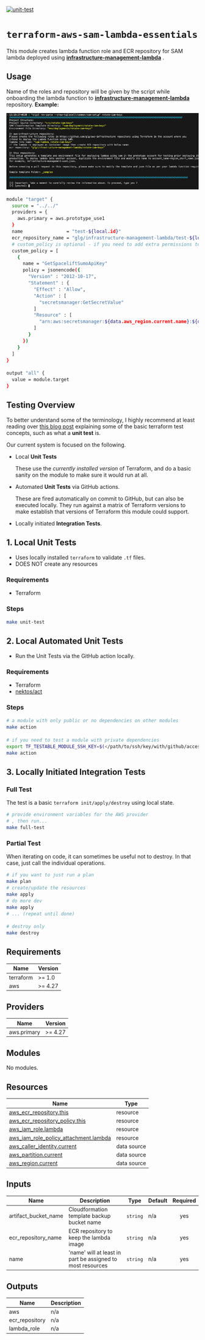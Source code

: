 [![unit-test](../../../actions/workflows/unit-test.yml/badge.svg)](../../../actions/workflows/unit-test.yml)

# `terraform-aws-sam-lambda-essentials`

This module creates lambda function role and ECR repository for SAM lambda deployed using **[infrastructure-management-lambda](https://github.com/glg/infrastructure-management-lambda)** .

## Usage

Name of the roles and repository will be given by the script while onboarding the lambda function to **[infrastructure-management-lambda](https://github.com/glg/infrastructure-management-lambda)**
repository.
**Example:**

![1702979388471](image/README/1702979388471.png)

```bash
module "target" {
  source = "../../"
  providers = {
    aws.primary = aws.prototype_use1
  }
  name                = "test-${local.id}"
  ecr_repository_name = "glg/infrastructure-management-lambda/test-${local.id}"
  # custom_policy is optional - if you need to add extra permissions to your SAM lambda function.
  custom_policy = [
    {
      name = "GetSpaceliftSumoApiKey"
      policy = jsonencode({
        "Version" : "2012-10-17",
        "Statement" : {
          "Effect" : "Allow",
          "Action" : [
            "secretsmanager:GetSecretValue"
          ]
          "Resource" : [
            "arn:aws:secretsmanager:${data.aws_region.current.name}:${data.aws_caller_identity.current.account_id}:secret:${local.secret_name}-??????"
          ]
        }
      })
    }
  ]
}

output "all" {
  value = module.target
}
```

## Testing Overview

To better understand some of the terminology, I highly recommend at least reading over [this blog post](https://www.hashicorp.com/blog/testing-hashicorp-terraform) explaining some of the basic terraform test concepts, such as what a **unit test** is.

Our current system is focused on the following.

- Local **Unit Tests**

  These use the *currently installed version* of Terraform, and do a basic sanity on the module to make sure it would run at all.
- Automated **Unit Tests** via GitHub actions.

  These are fired automatically on commit to GitHub, but can also be executed locally.  They run against a matrix of Terraform versions to make establish that versions of Terraform this module could support.
- Locally initiated **Integration Tests**.

## 1. Local Unit Tests

- Uses locally installed `terraform` to validate `.tf` files.
- DOES NOT create any resources

### Requirements

- Terraform

### Steps

```bash
make unit-test
```

## 2. Local Automated Unit Tests

- Run the Unit Tests via the GitHub action locally.

### Requirements

- Terraform
- [nektos/act](https://github.com/nektos/act)

### Steps

```bash
# a module with only public or no dependencies on other modules
make action

# if you need to test a module with private dependencies
export TF_TESTABLE_MODULE_SSH_KEY=$(</path/to/ssh/key/with/github/access)
make action
```

## 3. Locally Initiated Integration Tests

### Full Test

The test is a basic `terraform init/apply/destroy` using local state.

```bash
# provide environment variables for the AWS provider
# , then run...
make full-test
```

### Partial Test

When iterating on code, it can sometimes be useful not to destroy.  In that case, just call the individual operations.

```bash
# if you want to just run a plan
make plan
# create/update the resources
make apply
# do more dev
make apply
# ... (repeat until done)

# destroy only
make destroy
```

<!-- BEGIN_TF_DOCS -->

## Requirements

| Name      | Version |
| --------- | ------- |
| terraform | >= 1.0  |
| aws       | >= 4.27 |

## Providers

| Name        | Version |
| ----------- | ------- |
| aws.primary | >= 4.27 |

## Modules

No modules.

## Resources

| Name                                                                                                                                         | Type        |
| -------------------------------------------------------------------------------------------------------------------------------------------- | ----------- |
| [aws_ecr_repository.this](https://registry.terraform.io/providers/hashicorp/aws/latest/docs/resources/ecr_repository)                           | resource    |
| [aws_ecr_repository_policy.this](https://registry.terraform.io/providers/hashicorp/aws/latest/docs/resources/ecr_repository_policy)             | resource    |
| [aws_iam_role.lambda](https://registry.terraform.io/providers/hashicorp/aws/latest/docs/resources/iam_role)                                     | resource    |
| [aws_iam_role_policy_attachment.lambda](https://registry.terraform.io/providers/hashicorp/aws/latest/docs/resources/iam_role_policy_attachment) | resource    |
| [aws_caller_identity.current](https://registry.terraform.io/providers/hashicorp/aws/latest/docs/data-sources/caller_identity)                   | data source |
| [aws_partition.current](https://registry.terraform.io/providers/hashicorp/aws/latest/docs/data-sources/partition)                               | data source |
| [aws_region.current](https://registry.terraform.io/providers/hashicorp/aws/latest/docs/data-sources/region)                                     | data source |

## Inputs

| Name                   | Description                                                | Type       | Default | Required |
| ---------------------- | ---------------------------------------------------------- | ---------- | ------- | :------: |
| artifact\_bucket\_name | Cloudformation template backup bucket name                 | `string` | n/a     |   yes   |
| ecr\_repository\_name  | ECR repository to keep the lambda image                    | `string` | n/a     |   yes   |
| name                   | 'name' will at least in part be assigned to most resources | `string` | n/a     |   yes   |

## Outputs

| Name            | Description |
| --------------- | ----------- |
| aws             | n/a         |
| ecr\_repository | n/a         |
| lambda\_role    | n/a         |

<!-- END_TF_DOCS -->
